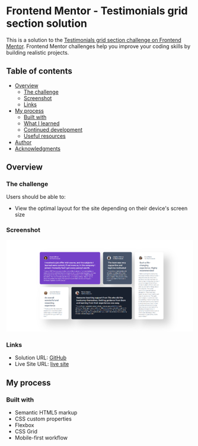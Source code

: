 # Frontend Mentor - Testimonials grid section solution

This is a solution to the [Testimonials grid section challenge on Frontend Mentor](https://www.frontendmentor.io/challenges/testimonials-grid-section-Nnw6J7Un7). Frontend Mentor challenges help you improve your coding skills by building realistic projects. 

## Table of contents

- [Overview](#overview)
  - [The challenge](#the-challenge)
  - [Screenshot](#screenshot)
  - [Links](#links)
- [My process](#my-process)
  - [Built with](#built-with)
  - [What I learned](#what-i-learned)
  - [Continued development](#continued-development)
  - [Useful resources](#useful-resources)
- [Author](#author)
- [Acknowledgments](#acknowledgments)

## Overview

### The challenge

Users should be able to:

- View the optimal layout for the site depending on their device's screen size

### Screenshot

![](./images/screenshots/Screenshot.png)

### Links

- Solution URL: [GitHub](https://github.com/leonardoalmeida7/html-css-e-JavaScript/tree/main/028-Testimonials_grid_section)
- Live Site URL: [live site](https://leonardoalmeida7.github.io/html-css-e-JavaScript/028-Testimonials_grid_section/index.html)

## My process

### Built with

- Semantic HTML5 markup
- CSS custom properties
- Flexbox
- CSS Grid
- Mobile-first workflow

